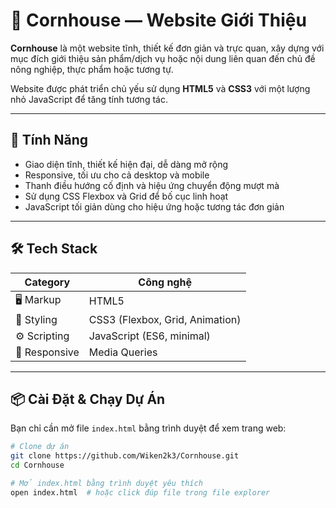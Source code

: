 # 🌽 Cornhouse — Website Giới Thiệu

**Cornhouse** là một website tĩnh, thiết kế đơn giản và trực quan, xây dựng với mục đích giới thiệu sản phẩm/dịch vụ hoặc nội dung liên quan đến chủ đề nông nghiệp, thực phẩm hoặc tương tự.

Website được phát triển chủ yếu sử dụng **HTML5** và **CSS3** với một lượng nhỏ JavaScript để tăng tính tương tác.

---

## 🚀 Tính Năng

- Giao diện tĩnh, thiết kế hiện đại, dễ dàng mở rộng
- Responsive, tối ưu cho cả desktop và mobile
- Thanh điều hướng cố định và hiệu ứng chuyển động mượt mà
- Sử dụng CSS Flexbox và Grid để bố cục linh hoạt
- JavaScript tối giản dùng cho hiệu ứng hoặc tương tác đơn giản

---

## 🛠️ Tech Stack

| Category         | Công nghệ                                   |
|------------------|---------------------------------------------|
| 🖥️ Markup        | HTML5                                       |
| 🎨 Styling       | CSS3 (Flexbox, Grid, Animation)             |
| ⚙️ Scripting      | JavaScript (ES6, minimal)                    |
| 📐 Responsive    | Media Queries                               |

---
## 📦 Cài Đặt & Chạy Dự Án

Bạn chỉ cần mở file `index.html` bằng trình duyệt để xem trang web:

```bash
# Clone dự án
git clone https://github.com/Wiken2k3/Cornhouse.git
cd Cornhouse

# Mở index.html bằng trình duyệt yêu thích
open index.html  # hoặc click đúp file trong file explorer
